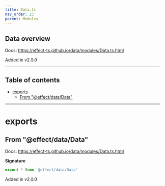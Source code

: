```yaml
---
title: Data.ts
nav_order: 23
parent: Modules
---
```


## Data overview

Docs: https://effect-ts.github.io/data/modules/Data.ts.html

Added in v2.0.0

---

<h2 class="text-delta">Table of contents</h2>

- [exports](#exports)
  - [From "@effect/data/Data"](#from-effectdatadata)

---

# exports

## From "@effect/data/Data"

Docs: https://effect-ts.github.io/data/modules/Data.ts.html

**Signature**

```ts
export * from '@effect/data/Data'
```

Added in v2.0.0
